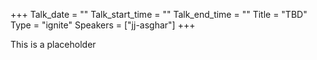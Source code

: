 +++
Talk_date = ""
Talk_start_time = ""
Talk_end_time = ""
Title = "TBD"
Type = "ignite"
Speakers = ["jj-asghar"]
+++

This is a placeholder